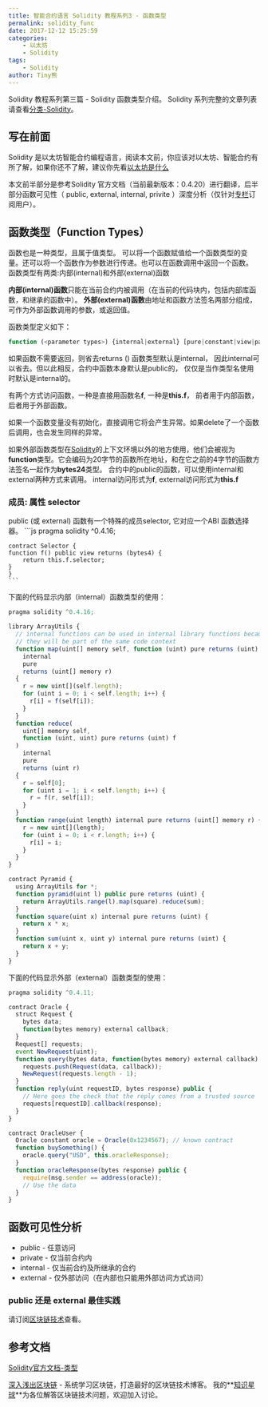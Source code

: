 ```yaml
---
title: 智能合约语言 Solidity 教程系列3 - 函数类型  
permalink: solidity_func
date: 2017-12-12 15:25:59
categories: 
    - 以太坊
    - Solidity
tags:
    - Solidity
author: Tiny熊
---
```


Solidity 教程系列第三篇 - Solidity 函数类型介绍。
Solidity 系列完整的文章列表请查看[分类-Solidity](https://learnblockchain.cn/categories/ethereum/Solidity/)。

<!-- more -->

## 写在前面

Solidity 是以太坊智能合约编程语言，阅读本文前，你应该对以太坊、智能合约有所了解，如果你还不了解，建议你先看[以太坊是什么](https://learnblockchain.cn/2017/11/20/whatiseth/)

本文前半部分是参考Solidity 官方文档（当前最新版本：0.4.20）进行翻译，后半部分函数可见性（ public, external, internal, privite ）深度分析（仅针对[专栏](https://xiaozhuanlan.com/blockchaincore)订阅用户）。

## 函数类型（Function Types）

函数也是一种类型，且属于值类型。
可以将一个函数赋值给一个函数类型的变量。还可以将一个函数作为参数进行传递。也可以在函数调用中返回一个函数。
函数类型有两类:内部(internal)和外部(external)函数

**内部(internal)函数**只能在当前合约内被调用（在当前的代码块内，包括内部库函数，和继承的函数中）。
**外部(external)函数**由地址和函数方法签名两部分组成，可作为外部函数调用的参数，或返回值。

函数类型定义如下：
```js
function (<parameter types>) {internal|external} [pure|constant|view|payable] [returns (<return types>)]
```

如果函数不需要返回，则省去returns (<return types>)
函数类型默认是internal， 因此internal可以省去。但以此相反，合约中函数本身默认是public的， 仅仅是当作类型名使用时默认是internal的。

有两个方式访问函数，一种是直接用函数名**f**, 一种是**this.f**， 前者用于内部函数，后者用于外部函数。

如果一个函数变量没有初始化，直接调用它将会产生异常。如果delete了一个函数后调用，也会发生同样的异常。

如果外部函数类型在[Solidity](https://learnblockchain.cn/docs/solidity/)的上下文环境以外的地方使用，他们会被视为**function**类型。它会编码为20字节的函数所在地址，和在它之前的4字节的函数方法签名一起作为**bytes24**类型。
合约中的public的函数，可以使用internal和external两种方式来调用。
internal访问形式为**f**,  external访问形式为**this.f**

### 成员: 属性 selector
 public (或 external) 函数有一个特殊的成员selector, 它对应一个ABI 函数选择器。
    ```js
    pragma solidity ^0.4.16;

    contract Selector {
    function f() public view returns (bytes4) {
        return this.f.selector;
    }
    }
    ```

下面的代码显示内部（internal）函数类型的使用：

```js
pragma solidity ^0.4.16;

library ArrayUtils {
  // internal functions can be used in internal library functions because
  // they will be part of the same code context
  function map(uint[] memory self, function (uint) pure returns (uint) f)
    internal
    pure
    returns (uint[] memory r)
  {
    r = new uint[](self.length);
    for (uint i = 0; i < self.length; i++) {
      r[i] = f(self[i]);
    }
  }
  function reduce(
    uint[] memory self,
    function (uint, uint) pure returns (uint) f
  )
    internal
    pure
    returns (uint r)
  {
    r = self[0];
    for (uint i = 1; i < self.length; i++) {
      r = f(r, self[i]);
    }
  }
  function range(uint length) internal pure returns (uint[] memory r) {
    r = new uint[](length);
    for (uint i = 0; i < r.length; i++) {
      r[i] = i;
    }
  }
}

contract Pyramid {
  using ArrayUtils for *;
  function pyramid(uint l) public pure returns (uint) {
    return ArrayUtils.range(l).map(square).reduce(sum);
  }
  function square(uint x) internal pure returns (uint) {
    return x * x;
  }
  function sum(uint x, uint y) internal pure returns (uint) {
    return x + y;
  }
}
```

下面的代码显示外部（external）函数类型的使用：
```js
pragma solidity ^0.4.11;

contract Oracle {
  struct Request {
    bytes data;
    function(bytes memory) external callback;
  }
  Request[] requests;
  event NewRequest(uint);
  function query(bytes data, function(bytes memory) external callback) public {
    requests.push(Request(data, callback));
    NewRequest(requests.length - 1);
  }
  function reply(uint requestID, bytes response) public {
    // Here goes the check that the reply comes from a trusted source
    requests[requestID].callback(response);
  }
}

contract OracleUser {
  Oracle constant oracle = Oracle(0x1234567); // known contract
  function buySomething() {
    oracle.query("USD", this.oracleResponse);
  }
  function oracleResponse(bytes response) public {
    require(msg.sender == address(oracle));
    // Use the data
  }
}

```

##  函数可见性分析

* public - 任意访问
* private - 仅当前合约内
* internal - 仅当前合约及所继承的合约
* external - 仅外部访问（在内部也只能用外部访问方式访问）

### public 还是 external 最佳实践
请订阅[区块链技术](https://xiaozhuanlan.com/blockchaincore)查看。

## 参考文档
[Solidity官方文档-类型](https://solidity.readthedocs.io/en/develop/types.html)

[深入浅出区块链](https://learnblockchain.cn/) - 系统学习区块链，打造最好的区块链技术博客。
我的**[知识星球](https://learnblockchain.cn/images/zsxq.png)**为各位解答区块链技术问题，欢迎加入讨论。

<!---
先上一个例子看 public 与 external 不同，代码如下：
```js
pragma solidity^0.4.18;

contract Test {
    uint[10] x = [1, 2, 3, 4, 5, 6, 7, 8, 9, 10];
    
    function test(uint[10] a) public returns (uint){
         return a[9]*2;
    }

    function test2(uint[10] a) external returns (uint){
         return a[9]*2;
    }
    
    function calltest() {
        test(x);
    }
  
    function calltest2() {
        this.test2(x);
        //test2(x);  //不能在内部调用一个外部函数，会报编译错误。
    }  
    
}
```
打开[Remix - Solidity IDE](https://ethereum.github.io/browser-solidity),帖入代码，创建合约。
然后，我们分别调用 test 及 test2 ，对比执行花费的 gas。
![](https://img.learnblockchain.cn/2017/test_func.jpg!wl)
![](https://img.learnblockchain.cn/2017/test_func2.jpg!wl)
可以看到调用pubic函数花销更大，这是为什么呢？

当使用public 函数时，[Solidity](https://learnblockchain.cn/docs/solidity/)会立即复制数组参数数据到内存， 而external函数则是从calldata读取，而分配内存开销比直接从calldata读取要大的多。
那为什么public函数要复制数组参数数据到内存呢？是因为public函数可能会被内部调用，而内部调用数组的参数是当做指向一块内存的指针。
对于external函数不允许内部调用，它直接从**calldata**读取数据，省去了复制的过程。

所以，如果确认一个函数仅仅在外部访问，请用**external**。

同样，我们接着对比calltest()及calltest2()，这里不截图了，大家自己运行对比一下，可以发现：calltest2的开销比calltest的开销大很多，这是因为通过**this.f()**模式调用，会有一个大开销的**CALL**调用，并且它传参的方式也比内部传递开销更大。

因此，当需要内部调用的时候，请用**public**。

-->


